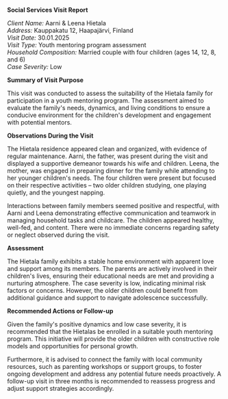**Social Services Visit Report**

*Client Name:* Aarni & Leena Hietala  
*Address:* Kauppakatu 12, Haapajärvi, Finland  
*Visit Date:* 30.01.2025  
*Visit Type:* Youth mentoring program assessment  
*Household Composition:* Married couple with four children (ages 14, 12, 8, and 6)  
*Case Severity:* Low

**Summary of Visit Purpose**

This visit was conducted to assess the suitability of the Hietala family for participation in a youth mentoring program. The assessment aimed to evaluate the family's needs, dynamics, and living conditions to ensure a conducive environment for the children's development and engagement with potential mentors.

**Observations During the Visit**

The Hietala residence appeared clean and organized, with evidence of regular maintenance. Aarni, the father, was present during the visit and displayed a supportive demeanor towards his wife and children. Leena, the mother, was engaged in preparing dinner for the family while attending to her younger children's needs. The four children were present but focused on their respective activities – two older children studying, one playing quietly, and the youngest napping.

Interactions between family members seemed positive and respectful, with Aarni and Leena demonstrating effective communication and teamwork in managing household tasks and childcare. The children appeared healthy, well-fed, and content. There were no immediate concerns regarding safety or neglect observed during the visit.

**Assessment**

The Hietala family exhibits a stable home environment with apparent love and support among its members. The parents are actively involved in their children's lives, ensuring their educational needs are met and providing a nurturing atmosphere. The case severity is low, indicating minimal risk factors or concerns. However, the older children could benefit from additional guidance and support to navigate adolescence successfully.

**Recommended Actions or Follow-up**

Given the family's positive dynamics and low case severity, it is recommended that the Hietalas be enrolled in a suitable youth mentoring program. This initiative will provide the older children with constructive role models and opportunities for personal growth. 

Furthermore, it is advised to connect the family with local community resources, such as parenting workshops or support groups, to foster ongoing development and address any potential future needs proactively. A follow-up visit in three months is recommended to reassess progress and adjust support strategies accordingly.